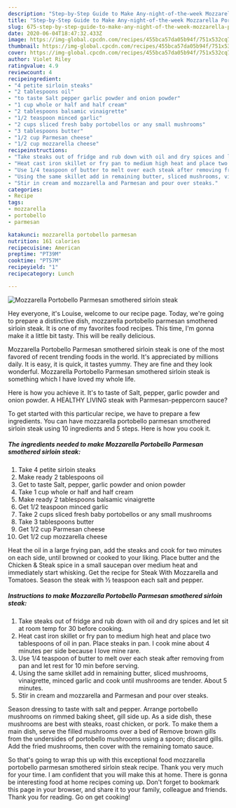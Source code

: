 ```yaml
---
description: "Step-by-Step Guide to Make Any-night-of-the-week Mozzarella Portobello Parmesan smothered sirloin steak"
title: "Step-by-Step Guide to Make Any-night-of-the-week Mozzarella Portobello Parmesan smothered sirloin steak"
slug: 675-step-by-step-guide-to-make-any-night-of-the-week-mozzarella-portobello-parmesan-smothered-sirloin-steak
date: 2020-06-04T18:47:32.433Z
image: https://img-global.cpcdn.com/recipes/455bca57da05b94f/751x532cq70/mozzarella-portobello-parmesan-smothered-sirloin-steak-recipe-main-photo.jpg
thumbnail: https://img-global.cpcdn.com/recipes/455bca57da05b94f/751x532cq70/mozzarella-portobello-parmesan-smothered-sirloin-steak-recipe-main-photo.jpg
cover: https://img-global.cpcdn.com/recipes/455bca57da05b94f/751x532cq70/mozzarella-portobello-parmesan-smothered-sirloin-steak-recipe-main-photo.jpg
author: Violet Riley
ratingvalue: 4.9
reviewcount: 4
recipeingredient:
- "4 petite sirloin steaks"
- "2 tablespoons oil"
- "to taste Salt pepper garlic powder and onion powder"
- "1 cup whole or half and half cream"
- "2 tablespoons balsamic vinaigrette"
- "1/2 teaspoon minced garlic"
- "2 cups sliced fresh baby portobellos or any small mushrooms"
- "3 tablespoons butter"
- "1/2 cup Parmesan cheese"
- "1/2 cup mozzarella cheese"
recipeinstructions:
- "Take steaks out of fridge and rub down with oil and dry spices and let sit at room temp for 30 before cooking."
- "Heat cast iron skillet or fry pan to medium high heat and place two tablespoons of oil in pan. Place steaks in pan. I cook mine about 4 minutes per side because I love mine rare."
- "Use 1/4 teaspoon of butter to melt over each steak after removing from pan and let rest for 10 min before serving."
- "Using the same skillet add in remaining butter, sliced mushrooms, vinaigrette, minced garlic and cook until mushrooms are tender. About 5 minutes."
- "Stir in cream and mozzarella and Parmesan and pour over steaks."
categories:
- Recipe
tags:
- mozzarella
- portobello
- parmesan

katakunci: mozzarella portobello parmesan 
nutrition: 161 calories
recipecuisine: American
preptime: "PT39M"
cooktime: "PT57M"
recipeyield: "1"
recipecategory: Lunch

---
```



![Mozzarella Portobello Parmesan smothered sirloin steak](https://img-global.cpcdn.com/recipes/455bca57da05b94f/751x532cq70/mozzarella-portobello-parmesan-smothered-sirloin-steak-recipe-main-photo.jpg)

Hey everyone, it's Louise, welcome to our recipe page. Today, we're going to prepare a distinctive dish, mozzarella portobello parmesan smothered sirloin steak. It is one of my favorites food recipes. This time, I'm gonna make it a little bit tasty. This will be really delicious.

Mozzarella Portobello Parmesan smothered sirloin steak is one of the most favored of recent trending foods in the world. It's appreciated by millions daily. It is easy, it is quick, it tastes yummy. They are fine and they look wonderful. Mozzarella Portobello Parmesan smothered sirloin steak is something which I have loved my whole life.

Here is how you achieve it. It&#39;s to taste of Salt, pepper, garlic powder and onion powder. A HEALTHY LIVING steak with Parmesan-peppercorn sauce?


To get started with this particular recipe, we have to prepare a few ingredients. You can have mozzarella portobello parmesan smothered sirloin steak using 10 ingredients and 5 steps. Here is how you cook it.

<!--inarticleads1-->

##### The ingredients needed to make Mozzarella Portobello Parmesan smothered sirloin steak:

1. Take 4 petite sirloin steaks
1. Make ready 2 tablespoons oil
1. Get to taste Salt, pepper, garlic powder and onion powder
1. Take 1 cup whole or half and half cream
1. Make ready 2 tablespoons balsamic vinaigrette
1. Get 1/2 teaspoon minced garlic
1. Take 2 cups sliced fresh baby portobellos or any small mushrooms
1. Take 3 tablespoons butter
1. Get 1/2 cup Parmesan cheese
1. Get 1/2 cup mozzarella cheese


Heat the oil in a large frying pan, add the steaks and cook for two minutes on each side, until browned or cooked to your liking. Place butter and the Chicken &amp; Steak spice in a small saucepan over medium heat and immediately start whisking. Get the recipe for Steak With Mozzarella and Tomatoes. Season the steak with ½ teaspoon each salt and pepper. 

<!--inarticleads2-->

##### Instructions to make Mozzarella Portobello Parmesan smothered sirloin steak:

1. Take steaks out of fridge and rub down with oil and dry spices and let sit at room temp for 30 before cooking.
1. Heat cast iron skillet or fry pan to medium high heat and place two tablespoons of oil in pan. Place steaks in pan. I cook mine about 4 minutes per side because I love mine rare.
1. Use 1/4 teaspoon of butter to melt over each steak after removing from pan and let rest for 10 min before serving.
1. Using the same skillet add in remaining butter, sliced mushrooms, vinaigrette, minced garlic and cook until mushrooms are tender. About 5 minutes.
1. Stir in cream and mozzarella and Parmesan and pour over steaks.


Season dressing to taste with salt and pepper. Arrange portobello mushrooms on rimmed baking sheet, gill side up. As a side dish, these mushrooms are best with steaks, roast chicken, or pork. To make them a main dish, serve the filled mushrooms over a bed of Remove brown gills from the undersides of portobello mushrooms using a spoon; discard gills. Add the fried mushrooms, then cover with the remaining tomato sauce. 

So that's going to wrap this up with this exceptional food mozzarella portobello parmesan smothered sirloin steak recipe. Thank you very much for your time. I am confident that you will make this at home. There is gonna be interesting food at home recipes coming up. Don't forget to bookmark this page in your browser, and share it to your family, colleague and friends. Thank you for reading. Go on get cooking!
